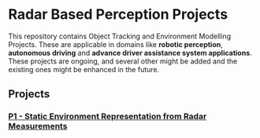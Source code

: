 # Radar Based Perception Projects
This repository contains Object Tracking and Environment Modelling Projects. These are applicable in domains like **robotic perception**, **autonomous driving** and **advance driver assistance system applications**. These projects are ongoing, and several other might be added and the existing ones might be enhanced in the future.

## Projects

### [P1 - Static Environment Representation from Radar Measurements](https://github.com/UditBhaskar19/ENVIRONMENT_REPRESENTATION_USING_RADAR/tree/main/P1_static_environment_representation)